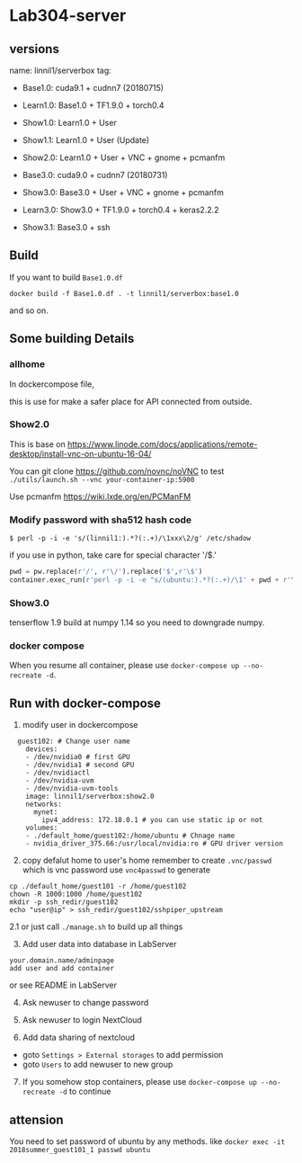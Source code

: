 # Lab304-server

## versions
name: linnil1/serverbox
tag:
* Base1.0: cuda9.1 + cudnn7 (20180715)
* Learn1.0: Base1.0 + TF1.9.0 + torch0.4
* Show1.0: Learn1.0 + User
* Show1.1: Learn1.0 + User (Update)
* Show2.0: Learn1.0 + User + VNC + gnome + pcmanfm

* Base3.0: cuda9.0  + cudnn7 (20180731)
* Show3.0: Base3.0 + User + VNC + gnome + pcmanfm
* Learn3.0: Show3.0 + TF1.9.0 + torch0.4 + keras2.2.2
* Show3.1: Base3.0 + ssh

## Build

If you want to build `Base1.0.df`

`docker build -f Base1.0.df . -t linnil1/serverbox:base1.0`

and so on.

## Some building Details

### allhome
In dockercompose file,

this is use for make a safer place for API connected from outside.

### Show2.0
This is base on https://www.linode.com/docs/applications/remote-desktop/install-vnc-on-ubuntu-16-04/

You can git clone https://github.com/novnc/noVNC to test
`./utils/launch.sh --vnc your-container-ip:5900`

Use pcmanfm
https://wiki.lxde.org/en/PCManFM

### Modify password with sha512 hash code
`$ perl -p -i -e 's/(linnil1:).*?(:.+)/\1xxx\2/g' /etc/shadow`

if you use in python, take care for special character '/$.'

``` python
pwd = pw.replace(r'/', r'\/').replace('$',r'\$')                                                                                                                   
container.exec_run(r'perl -p -i -e "s/(ubuntu:).*?(:.+)/\1' + pwd + r'\2/g" /etc/shadow')
````

### Show3.0
tenserflow 1.9 build at numpy 1.14
so you need to downgrade numpy.

### docker compose
When you resume all container, please use `docker-compose up --no-recreate -d`.

## Run with docker-compose

1. modify user in dockercompose
```
  guest102: # Change user name
    devices:
    - /dev/nvidia0 # first GPU
    - /dev/nvidia1 # second GPU
    - /dev/nvidiactl
    - /dev/nvidia-uvm
    - /dev/nvidia-uvm-tools
    image: linnil1/serverbox:show2.0
    networks:
      mynet:
        ipv4_address: 172.18.0.1 # you can use static ip or not
    volumes:
    - ./default_home/guest102:/home/ubuntu # Chnage name
    - nvidia_driver_375.66:/usr/local/nvidia:ro # GPU driver version
```

2. copy defalut home to user's home
remember to create `.vnc/passwd` which is vnc password
use `vnc4passwd` to generate
```
cp ./default_home/guest101 -r /home/guest102
chown -R 1000:1000 /home/guest102
mkdir -p ssh_redir/guest102
echo "user@ip" > ssh_redir/guest102/sshpiper_upstream
```

2.1 
or just call `./manage.sh` to build up all things

3. Add user data into database in LabServer
```
your.domain.name/adminpage
add user and add container
```
or see README in LabServer

4. Ask newuser to change password

5. Ask newuser to login NextCloud

6. Add data sharing of nextcloud
* goto `Settings > External storages` to add permission
* goto `Users` to add newuser to new group

7. If you somehow stop containers, 
please use `docker-compose up --no-recreate -d` to continue

## attension
You need to set password of ubuntu by any methods.
like `docker exec -it 2018summer_guest101_1 passwd ubuntu`

